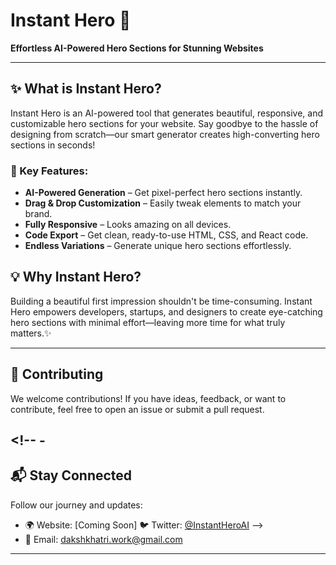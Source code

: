 # Instant Hero 🚀

**Effortless AI-Powered Hero Sections for Stunning Websites**

---

## ✨ What is Instant Hero?

Instant Hero is an AI-powered tool that generates beautiful, responsive, and customizable hero sections for your website. Say goodbye to the hassle of designing from scratch—our smart generator creates high-converting hero sections in seconds!

### 🎯 Key Features:

-   **AI-Powered Generation** – Get pixel-perfect hero sections instantly.
-   **Drag & Drop Customization** – Easily tweak elements to match your brand.
-   **Fully Responsive** – Looks amazing on all devices.
-   **Code Export** – Get clean, ready-to-use HTML, CSS, and React code.
-   **Endless Variations** – Generate unique hero sections effortlessly.
<!--

##

## 🚀 How It Works

1. **Enter Your Brand Details** – Provide key details like your tagline, product, and call to action.
2. **Generate** – Let our AI create multiple stunning hero section designs.
3. **Customize** – Use our drag & drop UI to fine-tune the design.
4. **Export Code** – Download and integrate into your project instantly.

---

## 🛠 Installation & Usage

Coming soon! Stay tuned for the first release. 🎉

---

## 📌 Roadmap

-   [ ] AI-based Design Recommendations
-   [ ] More Customization Options
-   [ ] Integration with Popular Web Builders
-   [ ] Open Source Components

---

-->

## 💡 Why Instant Hero?

Building a beautiful first impression shouldn't be time-consuming. Instant Hero empowers developers, startups, and designers to create eye-catching hero sections with minimal effort—leaving more time for what truly matters.✨

---

## 🤝 Contributing

We welcome contributions! If you have ideas, feedback, or want to contribute, feel free to open an issue or submit a pull request.

## <!-- -

## 📬 Stay Connected

Follow our journey and updates:

-   🌍 Website: [Coming Soon]
    🐦 Twitter: [@InstantHeroAI](#) -->
-   📩 Email: dakshkhatri.work@gmail.com

---

<!-- ## 📄 License

This project is licensed under the MIT License - see the [LICENSE](LICENSE) file for details. -->
